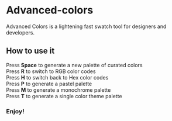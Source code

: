 # Advanced-colors

Advanced Colors is a lightening fast swatch tool for designers and developers. 

## How to use it

Press <strong>Space</strong> to generate a new palette of curated colors  
Press <strong>R</strong> to switch to RGB color codes  
Press <strong>H</strong> to switch back to Hex color codes  
Press <strong>P</strong> to generate a pastel palette  
Press <strong>M</strong> to generate a monochrome palette  
Press <strong>T</strong> to generate a single color theme palette  

### Enjoy!

